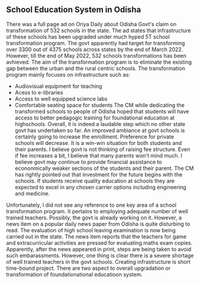 ## School Education System in Odisha

There was a full page ad on Oriya Daily about Odisha Govt's claim on transformation of 532 schools in the state. The ad states
that infrastructure of these schools has been upgraded under much hyped 5T  school transformation program. The govt apparently had target for
transforming over 3300 out of 4375 schools across states by the end of March 2022. However, till the end of May 2022, 532 schools transformations 
has been avhieved. The aim of the transformation program is to eliminate the existing gap between the urban and the rural centric schools. The 
transformation program mainly focuses on infrastructure such as:
- Audiovisual equipment for teaching
- Acess to e-libraries
- Access to well equipped science labs
- Comfortable seating space for students
The CM while dedicating the transformed schools to people of Odisha hoped that students will have access to better pedagogic training for 
foundational education at highschools. Overall, it is indeed a laudable step which no other state govt has undertaken so far. An improved 
ambiance at govt schools is certainly going to increase the enrollment. Preference for private schools will decrease. It is a win-win situation 
for both students and their parents. I believe govt is not thinking of raising fee structure. Even if fee increases a bit, I believe that
many parents won't mind much. I believe govt may continue to provide financial assistance to econonmically weaker sections of the students
and their parent. The CM has rightly pointed out that investment for the future begins with the schools. If students receive quality education
at schools they are expected to excel in any chosen carrier options including engineering and medicine.

Unfortunately, I did not see any reference to one key area of a school transformation program. It pertains to employing adequate number of well 
trained teachers. Possibly, the govt is already working on it. However, a news item on a popular daily news paper from Odisha is quite
disturbing to read. The evaluation of high school leaving examination is now being carried out in the state. The news item reports that 
the teachers for game and extracurricular activities are pressed for evaluating maths exam copies. Apparently, after the news appeared in print, 
steps are being taken to avoid such embarassments. However, one thing is clear there is a severe shortage of well trained teachers in the
govt schools. Creating infrastructure is short time-bound project. There are two aspect to overall upgradation or transformation of 
foundationational educatioon system.




